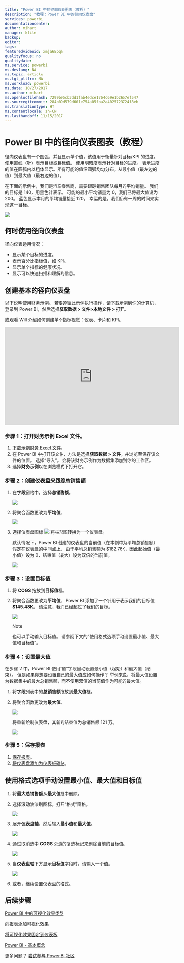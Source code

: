 ```yaml
---
title: "Power BI 中的径向仪表图表（教程）"
description: "教程：Power BI 中的径向仪表盘"
services: powerbi
documentationcenter: 
author: mihart
manager: kfile
backup: 
editor: 
tags: 
featuredvideoid: xmja6Epqa
qualityfocus: no
qualitydate: 
ms.service: powerbi
ms.devlang: NA
ms.topic: article
ms.tgt_pltfrm: NA
ms.workload: powerbi
ms.date: 10/27/2017
ms.author: mihart
ms.openlocfilehash: 7299b95cb3dd1fab4edce1764c69e1b2657ef547
ms.sourcegitcommit: 284b09d579d601e754a05fba2a4025723724f8eb
ms.translationtype: HT
ms.contentlocale: zh-CN
ms.lasthandoff: 11/15/2017
---
```

# <a name="radial-gauge-charts-in-power-bi-tutorial"></a>Power BI 中的径向仪表图表（教程）
径向仪表盘有一个圆弧，并且显示单个值，该值用于衡量针对目标/KPI 的进度。  使用直线（针）表示目标或目标值。 使用明暗度表示针对目标的进度。  表示进度的值在圆弧内以粗体显示。所有可能的值沿圆弧均匀分布，从最小值（最左边的值）到最大值（最右边的值）。

在下面的示例中，我们是汽车零售商，需要跟踪销售团队每月的平均销量。 我们的目标是 140，用黑色针表示。  可能的最小平均销量为 0，我们已将最大值设为 200。  蓝色显示本月的平均销量接近 120。 幸运的是，我们仍有一周的时间来实现这一目标。

![](media/power-bi-visualization-radial-gauge-charts/gauge_m.png)

## <a name="when-to-use-a-radial-gauge"></a>何时使用径向仪表盘
径向仪表适用情况：

* 显示某个目标的进度。
* 表示百分比指标值，如 KPI。
* 显示单个指标的健康状况。
* 显示可以快速扫描和理解的信息。

## <a name="create-a-basic-radial-gauge"></a>创建基本的径向仪表盘
以下说明使用财务示例。 若要遵循此示例执行操作，请[下载示例](http://go.microsoft.com/fwlink/?LinkID=521962)到你的计算机，登录到 Power BI，然后选择**获取数据 \> 文件\>本地文件 > 打开**。 

或观看 Will 介绍如何创建单个指标视觉：仪表、卡片和 KPI。

<iframe width="560" height="315" src="https://www.youtube.com/embed/xmja6EpqaO0?list=PL1N57mwBHtN0JFoKSR0n-tBkUJHeMP2cP" frameborder="0" allowfullscreen></iframe>

### <a name="step-1-open-the-financial-sample-excel-file"></a>步骤 1：打开财务示例 Excel 文件。
1. [下载示例财务 Excel 文件](sample-financial-download.md)。
2. 在 Power BI 中打开该文件，方法是选择**获取数据 \> 文件**，并浏览至保存该文件的位置。 选择“导入”。 会将该财务示例作为数据集添加到你的工作区。
3. 选择**财务示例**以在浏览模式下打开它。

### <a name="step-2-create-a-gauge-to-track-gross-sales"></a>步骤 2：创建仪表盘来跟踪总销售额
1. 在**字段**窗格中，选择**总销售额**。
   
   ![](media/power-bi-visualization-radial-gauge-charts/grosssalesvalue_new.png)
2. 将聚合函数更改为**平均值**。
   
   ![](media/power-bi-visualization-radial-gauge-charts/changetoaverage_new.png)
3. 选择仪表盘图标 ![](media/power-bi-visualization-radial-gauge-charts/gaugeicon_new.png) 将柱形图转换为一个仪表盘。
   
   默认情况下，Power BI 创建的仪表盘的当前值（在本例中为平均总销售额）假定在仪表盘的中间点上。 由于平均总销售额为 $182.76K，因此起始值（最小值）设为 0，结束值（最大）设为双倍的当前值。
   
   ![](media/power-bi-visualization-radial-gauge-charts/gauge_no_target.png)

### <a name="step-3-set-a-target-value"></a>步骤 3：设置目标值
1. 将 **COGS** 拖放到**目标值**框。
2. 将聚合函数更改为**平均值**。
   Power BI 添加了一个针用于表示我们的目标值 **$145.48K**。 请注意，我们已经超过了我们的目标。
   
   ![](media/power-bi-visualization-radial-gauge-charts/gaugeinprogress_new.png)
   
   > [!NOTE]
   > 也可以手动输入目标值。  请参阅下文的“使用格式选项手动设置最小值、最大值和目标值”。
   > 
   > 

### <a name="step-4-set-a-maximum-value"></a>步骤 4：设置最大值
在步骤 2 中，Power BI 使用“值”字段自动设置最小值（起始）和最大值（结束）。  但是如果你想要设置自己的最大值应如何操作？  举例来说，将最大值设置为数据集中的最大总销售额，而不使用双倍的当前值作为可能的最大值。 

1. 将**字段**列表中的**总销售额**拖放到**最大值**框。
2. 将聚合函数更改为**最大值**。
   
   ![](media/power-bi-visualization-radial-gauge-charts/setmaximum_new.png)
   
   将重新绘制仪表盘，其新的结束值为总销售额 121 万。
   
   ![](media/power-bi-visualization-radial-gauge-charts/power-bi-final-gauge.png)

### <a name="step-5-save-your-report"></a>步骤 5：保存报表
1. [保存报表](service-report-save.md)。
2. [将仪表盘添加为仪表板磁贴](service-dashboard-tiles.md)。 

## <a name="use-formatting-options-to-manually-set-minimum-maximum-and-target-values"></a>使用格式选项手动设置最小值、最大值和目标值
1. 将**最大总销售额**从**最大值**框中删除。
2. 选择滚动油漆刷图标，打开“格式”窗格。
   
   ![](media/power-bi-visualization-radial-gauge-charts/power-bi-roller.png)
3. 展开**仪表盘轴**，然后输入**最小值**和**最大值**。
   
    ![](media/power-bi-visualization-radial-gauge-charts/power-bi-gauge-axis.png)
4. 通过取消选中 **COGS** 旁边的复选标记来删除当前的目标值。
   
    ![](media/power-bi-visualization-radial-gauge-charts/pbi_remove_target.png)
5. 当**仪表盘轴**下方显示**目标值**字段时，请输入一个值。
   
    ![](media/power-bi-visualization-radial-gauge-charts/power-bi-gauge-target.png)
6. 或者，继续设置仪表盘的格式。

## <a name="next-steps"></a>后续步骤
[Power BI 中的可视化效果类型](power-bi-visualization-types-for-reports-and-q-and-a.md)

[向报表添加可视化效果](power-bi-report-add-visualizations-i.md)

[将可视化效果固定到仪表板](service-dashboard-pin-tile-from-report.md)

[Power BI - 基本概念](service-basic-concepts.md)

更多问题？ [尝试参与 Power BI 社区](http://community.powerbi.com/)

